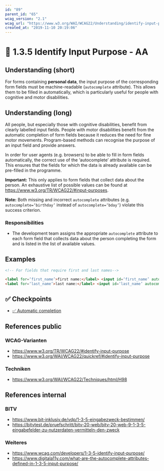 ```yaml
---
id: "89"
parent_id: "65"
wcag_version: "2.1"
wcag_url: "https://www.w3.org/WAI/WCAG22/Understanding/identify-input-purpose.html"
created_at: "2019-11-10 20:19:06"
---
```


# 📜 1.3.5 Identify Input Purpose - AA

## Understanding (short)

For forms containing **personal data**, the input purpose of the corresponding form fields must be machine-readable (`autocomplete` attribute). This allows them to be filled in automatically, which is particularly useful for people with cognitive and motor disabilities.

## Understanding (long)

All people, but especially those with cognitive disabilities, benefit from clearly labelled input fields. People with motor disabilities benefit from the automatic completion of form fields because it reduces the need for fine motor movements. Program-based methods can recognise the purpose of an input field and provide answers.

In order for user agents (e.g. browsers) to be able to fill in form fields automatically, the correct use of the ‘autocomplete’ attribute is required. This ensures that the fields for which the data is already available can be pre-filled in the programme.

**Important:** This only applies to form fields that collect data about the person. An exhaustive list of possible values can be found at <https://www.w3.org/TR/WCAG22/#input-purposes>.

**Note:** Both missing and incorrect `autocomplete` attributes (e.g. `autocomplete=‘birthday’` instead of `autocomplete=‘bday’`) violate this success criterion.

### Responsibilities

- The development team assigns the appropriate `autocomplete` attribute to each form field that collects data about the person completing the form and is listed in the list of available values.

## Examples

```html
<!-- For fields that require first and last names-->

<label for=‘first_name’>first name:</label> <input id=‘first_name’ autocomplete=‘given-name’ />
<label for=‘last_name’>last name:</label> <input id=‘last_name’ autocomplete=‘family-name’ />
```

## ✅ Checkpoints

- [✅ Automatic completion](automatic-completion)

## References public

### WCAG-Varianten
- <https://www.w3.org/TR/WCAG22/#identify-input-purpose>
- <https://www.w3.org/WAI/WCAG22/quickref/#identify-input-purpose>

### Techniken
- <https://www.w3.org/WAI/WCAG22/Techniques/html/H98>

## References internal

### BITV
- <https://www.bit-inklusiv.de/vdp/1-3-5-eingabezweck-bestimmen/>
- <https://bitvtest.de/pruefschritt/bitv-20-web/bitv-20-web-9-1-3-5-eingabefelder-zu-nutzerdaten-vermitteln-den-zweck>

### Weiteres
- <https://www.wcag.com/developers/1-3-5-identify-input-purpose/>
- <https://www.digitala11y.com/what-are-the-autocomplete-attributes-defined-in-1-3-5-input-purpose/>